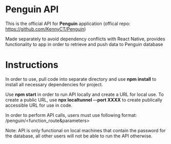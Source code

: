# Penguin API
This is the official API for **Penguin** application (offical repo: https://github.com/KennyCT/Penguin)

Made separately to avoid dependency conflicts with React Native, provides functionality to app in order to retrieve and push data to Penguin database

# Instructions
In order to use, pull code into separate directory and use **npm install** to install all necessary dependencies for project.

Use **npm start** in order to run API locally and create a URL for local use. To create a public URL, use **npx localtunnel --port XXXX** to create publically accessible URL for use in code.

In order to perform API calls, users must use following format: <url>/penguin/<function_route&parameters>

Note: API is only functional on local machines that contain the password for the database, all other users will not be able to run the API otherwise.
